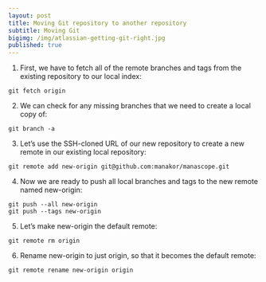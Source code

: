 ```yaml
---
layout: post
title: Moving Git repository to another repository
subtitle: Moving Git
bigimg: /img/atlassian-getting-git-right.jpg
published: true
---
```


1. First, we have to fetch all of the remote branches and tags from the existing repository to our local index: 
 ~~~
 git fetch origin
 ~~~


2. We can check for any missing branches that we need to create a local copy of: 
 ~~~
 git branch -a
 ~~~


3. Let’s use the SSH-cloned URL of our new repository to create a new remote in our existing local repository: 
 ~~~~
 git remote add new-origin git@github.com:manakor/manascope.git
 ~~~~


4. Now we are ready to push all local branches and tags to the new remote named new-origin: 
 ~~~
 git push --all new-origin 
 git push --tags new-origin
 ~~~


5. Let’s make new-origin the default remote: 
 ~~~
 git remote rm origin
 ~~~


6. Rename new-origin to just origin, so that it becomes the default remote: 
 ~~~
 git remote rename new-origin origin
 ~~~
